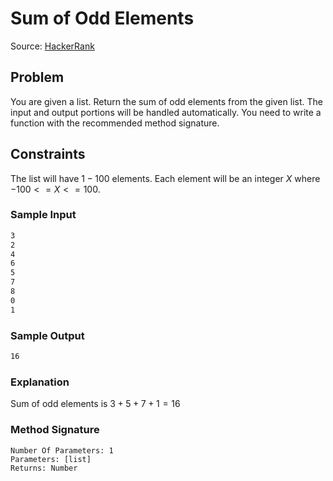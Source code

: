 # Sum of Odd Elements

Source: [HackerRank](https://www.hackerrank.com/challenges/fp-sum-of-odd-elements/problem)

## Problem

You are given a list. Return the sum of odd elements from the given list. The input and output portions will be handled automatically. You need to write a function with the recommended method signature.

## Constraints

The list will have $1 - 100$ elements.
Each element will be an integer $X$  where $-100 <= X <= 100$.

### Sample Input

```bash
3
2
4
6
5
7
8
0
1
```

### Sample Output

```bash
16
```

### Explanation

Sum of odd elements is $3 + 5 + 7 + 1 = 16$

### Method Signature

```
Number Of Parameters: 1
Parameters: [list]
Returns: Number
```
